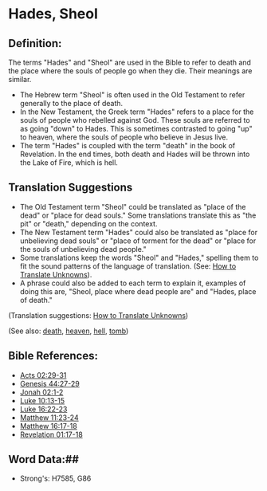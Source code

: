 # Hades, Sheol #

## Definition: ##

The terms "Hades" and "Sheol" are used in the Bible to refer to death and the place where the souls of people go when they die. Their meanings are similar.

* The Hebrew term "Sheol" is often used in the Old Testament to refer generally to the place of death. 
* In the New Testament, the Greek term "Hades" refers to a place for the souls of people who rebelled against God. These souls are referred to as going "down" to Hades. This is sometimes contrasted to going "up" to heaven, where the souls of people who believe in Jesus live.
* The term "Hades" is coupled with the term "death" in the book of Revelation. In the end times, both death and Hades will be thrown into the Lake of Fire, which is hell.

## Translation Suggestions ##

* The Old Testament term "Sheol" could be translated as "place of the dead" or "place for dead souls." Some translations translate this as "the pit" or "death," depending on the context.
* The New Testament term "Hades" could also be translated as "place for unbelieving dead souls" or "place of torment for the dead" or "place for the souls of unbelieving dead people." 
* Some translations keep the words "Sheol" and "Hades," spelling them to fit the sound patterns of the language of translation. (See: [How to Translate Unknowns](rc://en/ta/man/translate/translate-unknown)).
* A phrase could also be added to each term to explain it, examples of doing this are, "Sheol, place where dead people are" and "Hades, place of death."

(Translation suggestions: [How to Translate Unknowns](rc://en/ta/man/translate/translate-unknown))

(See also: [death](../other/death.md), [heaven](heaven.md), [hell](hell.md), [tomb](../other/tomb.md))

## Bible References: ##

* [Acts 02:29-31](rc://en/tn/help/act/02/29)
* [Genesis 44:27-29](rc://en/tn/help/gen/44/27)
* [Jonah 02:1-2](rc://en/tn/help/jon/02/01)
* [Luke 10:13-15](rc://en/tn/help/luk/10/13)
* [Luke 16:22-23](rc://en/tn/help/luk/16/22)
* [Matthew 11:23-24](rc://en/tn/help/mat/11/23)
* [Matthew 16:17-18](rc://en/tn/help/mat/16/17)
* [Revelation 01:17-18](rc://en/tn/help/rev/01/17)

## Word Data:##

* Strong's: H7585, G86
